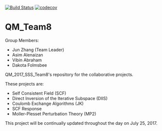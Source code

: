 [![Build Status](https://travis-ci.org/MolSSI-SSS/QM_2017_SSS_Team8.svg?branch=master)](https://travis-ci.org/MolSSI-SSS/QM_2017_SSS_Team8)
[![codecov](https://codecov.io/gh/MolSSI-SSS/QM_2017_SSS_Team8/branch/master/graph/badge.svg)](https://codecov.io/gh/MolSSI-SSS/QM_2017_SSS_Team8)


# QM_Team8

Group Members:
- Jun Zhang (Team Leader)
- Asim Alenaizan
- Vibin Abraham
- Dakota Folmsbee

QM_2017_SSS_Team8's repository for the collaborative projects.

These projects are:
- Self Consistent Field (SCF)
- Direct Inversion of the Iterative Subspace (DIIS)
- Coulomb Exchange Algorithms (JK)
- SCF Response
- Moller-Plesset Perturbation Theory (MP2)

This project will be continually updated throughout the day on July 25, 2017.
